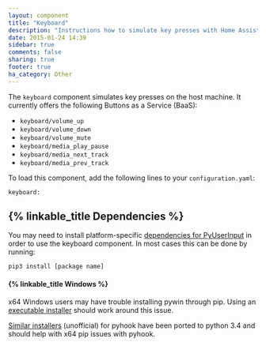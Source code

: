 ```yaml
---
layout: component
title: "Keyboard"
description: "Instructions how to simulate key presses with Home Assistant."
date: 2015-01-24 14:39
sidebar: true
comments: false
sharing: true
footer: true
ha_category: Other
---
```



The `keyboard` component simulates key presses on the host machine. It currently offers the following Buttons as a Service (BaaS):

 * `keyboard/volume_up`
 * `keyboard/volume_down`
 * `keyboard/volume_mute`
 * `keyboard/media_play_pause`
 * `keyboard/media_next_track`
 * `keyboard/media_prev_track`

To load this component, add the following lines to your `configuration.yaml`:

```
keyboard:
```

## {% linkable_title Dependencies %}

You may need to install platform-specific [dependencies for PyUserInput](https://github.com/SavinaRoja/PyUserInput#dependencies) in order to use the keyboard component. In most cases this can be done by running:

```
pip3 install [package name]
```

#### {% linkable_title Windows %}

x64 Windows users may have trouble installing pywin through pip. Using an [executable installer](http://sourceforge.net/projects/pywin32/files/pywin32/) should work around this issue.

[Similar installers](http://www.lfd.uci.edu/~gohlke/pythonlibs/#pyhook) (unofficial) for pyhook have been ported to python 3.4 and should help with x64 pip issues with pyhook.
